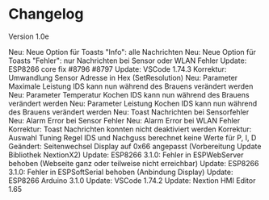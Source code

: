 # Changelog

Version 1.0e

Neu:        Neue Option für Toasts "Info": alle Nachrichten
Neu:        Neue Option für Toasts "Fehler": nur Nachrichten bei Sensor oder WLAN Fehler
Update:     ESP8266 core fix #8796 #8797
Update:     VSCode 1.74.3
Korrektur:  Umwandlung Sensor Adresse in Hex (SetResolution)
Neu:        Parameter Maximale Leistung IDS kann nun während des Brauens verändert werden
Neu:        Parameter Temperatur Kochen IDS kann nun während des Brauens verändert werden
Neu:        Parameter Leistung Kochen IDS kann nun während des Brauens verändert werden
Neu:        Toast Nachrichten bei Sensorfehler
Neu:        Alarm Error bei Sensor Fehler
Neu:        Alarm Error bei WLAN Fehler
Korrektur:  Toast Nachrichten konnten nicht deaktiviert werden
Korrektur:  Auswahl Tuning Regel IDS und Nachguss berechnet keine Werte für P, I, D
Geändert:   Seitenwechsel Display auf 0x66 angepasst (Vorbereitung Update Bibliothek NextionX2)
Update:     ESP8266 3.1.0: Fehler in ESPWebServer behoben (Webseite ganz oder teilweise nicht erreichbar)
Update:     ESP8266 3.1.0: Fehler in ESPSoftSerial behoben (Anbindung Display)
Update:     ESP8266 Arduino 3.1.0
Update:     VSCode 1.74.2
Update:     Nextion HMI Editor 1.65
